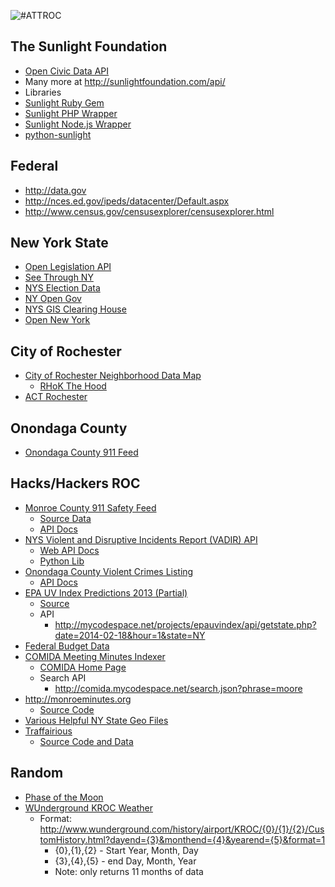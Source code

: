 ![#ATTROC](https://raw2.github.com/rochestercivicappchallenge/resources/master/attroc-badge.png "#ATTROC Badge")



The Sunlight Foundation
------------------
 - <a href="http://docs.opencivicdata.org/en/latest/api/index.html">Open Civic Data API</a>
 - Many more at http://sunlightfoundation.com/api/
 - Libraries
  - [Sunlight Ruby Gem](https://github.com/sunlightlabs/ruby-sunlight)
  - [Sunlight PHP Wrapper](https://github.com/lobostome/FurryBear)
  - [Sunlight Node.js Wrapper](https://github.com/ameensol/node-openstates)
  - [python-sunlight](http://python-sunlight.readthedocs.org/en/latest/)

Federal
-------
 - http://data.gov
 - http://nces.ed.gov/ipeds/datacenter/Default.aspx
 - http://www.census.gov/censusexplorer/censusexplorer.html

New York State
--------------
 - <a href="http://openlegislation.readthedocs.org/en/latest/index.html">Open Legislation API</a>
 - [See Through NY](http://seethroughny.com)
 - [NYS Election Data](]http://elections.state.ny.us)
 - [NY Open Gov](http://sunlightny.com)
 - [NYS GIS Clearing House](http://gis.ny.gov/gisdata/)
 - [Open New York](https://data.ny.gov/)

City of Rochester
-----
 - [City of Rochester Neighborhood Data Map](http://www.cityofrochester.gov/neighborhooddatamap/)
    - [RHoK The Hood](https://rhokthehood.com)
 - [ACT Rochester](http://www.actrochester.org/)

Onondaga County
-----
  - [Onondaga County 911 Feed](http://911csi.ongov.net/CADInet/app/events.jsp)

Hacks/Hackers ROC
-----
 - [Monroe County 911 Safety Feed](http://mcsafetyfeed.org)
   - [Source Data](http://www2.monroecounty.gov/safety-incidents)
   - [API Docs](https://github.com/thequbit/mc911feedwatcher/wiki)
 - [NYS Violent and Disruptive Incidents Report (VADIR) API](http://mycodespace.net/projects/nysed_irs/)
   - [Web API Docs](https://github.com/thequbit/nysed_irs_data_analysis/tree/master/web/api)
   - [Python Lib](https://github.com/thequbit/nysed_irs_data_analysis/tree/master/apiwrappers/python)
 - [Onondaga County Violent Crimes Listing](http://mycodespace.net/projects/cusedata/)
   - [API Docs](http://mycodespace.net/projects/cusedata/developers.php)
 - [EPA UV Index Predictions 2013 (Partial)](http://mycodespace.net/projects/epauvindex/)
   - [Source](https://github.com/thequbit/epauvindex)
   - API
     - http://mycodespace.net/projects/epauvindex/api/getstate.php?date=2014-02-18&hour=1&state=NY 
 - [Federal Budget Data](https://github.com/hhroc/usbudgetdata)
 - [COMIDA Meeting Minutes Indexer](http://comida.mycodespace.net/)
   - [COMIDA Home Page](http://www.growmonroe.org/)
   - Search API
     - http://comida.mycodespace.net/search.json?phrase=moore
 - http://monroeminutes.org
   - [Source Code](https://github.com/thequbit/monroeminutes)
 - [Various Helpful NY State Geo Files](https://github.com/hhroc/nysgeofiles)
 - [Traffairious](http://traffairious-facts.rhcloud.com/)
   - [Source Code and Data](https://github.com/HHROC/traffairious)

Random
-----
  - [Phase of the Moon](http://www.farmsense.net/api/astro-widgets/)
  - [WUnderground KROC Weather](http://www.wunderground.com/history/airport/KROC/2013/1/1/CustomHistory.html?dayend=26&monthend=11&yearend=2013&format=1)
    - Format: http://www.wunderground.com/history/airport/KROC/{0}/{1}/{2}/CustomHistory.html?dayend={3}&monthend={4}&yearend={5}&format=1
      - {0},{1},{2} - Start Year, Month, Day
      - {3},{4},{5} - end Day, Month, Year
      - Note: only returns 11 months of data
